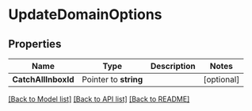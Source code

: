 # UpdateDomainOptions

## Properties

Name | Type | Description | Notes
------------ | ------------- | ------------- | -------------
**CatchAllInboxId** | Pointer to **string** |  | [optional] 

[[Back to Model list]](../README#documentation-for-models) [[Back to API list]](../README#documentation-for-api-endpoints) [[Back to README]](../README)


